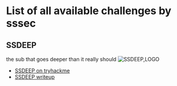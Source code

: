 # List of all available challenges by sssec

## SSDEEP
the sub that goes deeper than it really should
![SSDEEP,LOGO](https://user-images.githubusercontent.com/119784145/208025205-7404778c-f250-46df-9fe2-24d2ec645c08.jpg)
- [SSDEEP on tryhackme](https://tryhackme.com/room/sssecssdeep)
- [SSDEEP writeup](../official_ctf_writeups/SSDEEP.md)
